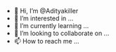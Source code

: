 - 👋 Hi, I’m @Adityakiller
- 👀 I’m interested in ...
- 🌱 I’m currently learning ...
- 💞️ I’m looking to collaborate on ...
- 📫 How to reach me ...

<!---
Adityakiller/Adityakiller is a ✨ special ✨ repository because its `README.md` (this file) appears on your GitHub profile.
You can click the Preview link to take a look at your changes.
--->

